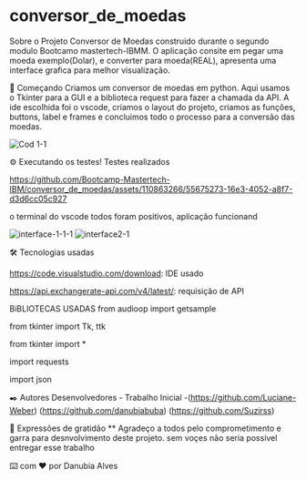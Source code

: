 # conversor_de_moedas
Sobre o Projeto
Conversor de Moedas construido durante o segundo modulo Bootcamo mastertech-IBMM. O aplicação consite em pegar uma moeda exemplo(Dolar), e converter para moeda(REAL), apresenta uma interface grafica para melhor visualização.

🚀 Começando
Criamos um conversor de moedas em python. Aqui usamos o Tkinter para a GUI e a biblioteca request para fazer a chamada da API. A ide escolhida foi o vscode, criamos o layout do projeto, criamos as funções, buttons, label e frames e concluimos todo o processo para a conversão das moedas.

![Cod 1-1](https://github.com/Bootcamp-Mastertech-IBM/conversor_de_moedas/assets/110863266/cdaeefc7-28a2-4b40-bd98-2ca1b50f670e)      


⚙️ Executando os testes!
Testes realizados

https://github.com/Bootcamp-Mastertech-IBM/conversor_de_moedas/assets/110863266/55675273-16e3-4052-a8f7-d3d6cc05c927

o terminal do vscode todos foram positivos, aplicação funcionand



![interface-1-1-1](https://github.com/Bootcamp-Mastertech-IBM/conversor_de_moedas/assets/110863266/aec07f43-2594-4355-8d99-66537e02fdbc)
![interface2-1](https://github.com/Bootcamp-Mastertech-IBM/conversor_de_moedas/assets/110863266/75f5b2c1-007f-4245-9968-3ad60d112f08)


🛠️ Tecnologias usadas

https://code.visualstudio.com/download: IDE usado

https://api.exchangerate-api.com/v4/latest/: requisição de API

BiBLIOTECAS USADAS
from audioop import getsample

from tkinter import Tk, ttk

from tkinter import *

import requests

import json

✒️ Autores
Desenvolvedores - Trabalho Inicial -(https://github.com/Luciane-Weber) (https://github.com/danubiabuba) (https://github.com/Suzirss)

🎁 Expressões de gratidão
** Agradeço a todos pelo comprometimento e garra para desnvolvimento deste projeto. sem voçes não seria possivel entregar esse trabalho

⌨️ com ❤️ por Danubia Alves
